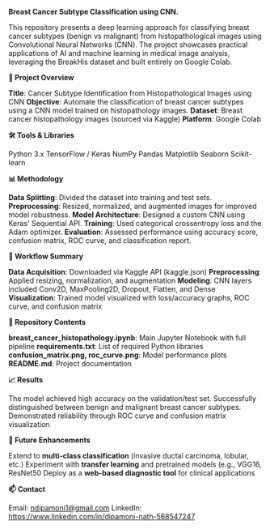 **Breast Cancer Subtype Classification using CNN.**

This repository presents a deep learning approach for classifying breast cancer subtypes (benign vs malignant) from histopathological images using Convolutional Neural Networks (CNN). The project showcases practical applications of AI and machine learning in medical image analysis, leveraging the BreakHis dataset and built entirely on Google Colab.

**🔬 Project Overview**

**Title**: Cancer Subtype Identification from Histopathological Images using CNN
**Objective**: Automate the classification of breast cancer subtypes using a CNN model trained on histopathology images.
**Dataset**: Breast cancer histopathology images (sourced via Kaggle)
**Platform**: Google Colab

**🛠️ Tools & Libraries**

Python 3.x
TensorFlow / Keras
NumPy
Pandas
Matplotlib
Seaborn
Scikit-learn

**📊 Methodology**

**Data Splitting**: Divided the dataset into training and test sets.
**Preprocessing**: Resized, normalized, and augmented images for improved model robustness.
**Model Architecture**: Designed a custom CNN using Keras' Sequential API.
**Training**: Used categorical crossentropy loss and the Adam optimizer.
**Evaluation**: Assessed performance using accuracy score, confusion matrix, ROC curve, and classification report.

**🔄 Workflow Summary**

**Data Acquisition**: Downloaded via Kaggle API (kaggle.json)
**Preprocessing**: Applied resizing, normalization, and augmentation
**Modeling**: CNN layers included Conv2D, MaxPooling2D, Dropout, Flatten, and Dense
**Visualization**: Trained model visualized with loss/accuracy graphs, ROC curve, and confusion matrix

**📁 Repository Contents**

**breast_cancer_histopathology.ipynb**: Main Jupyter Notebook with full pipeline
**requirements.txt**: List of required Python libraries
**confusion_matrix.png, roc_curve.png**: Model performance plots
**README.md**: Project documentation

**📈 Results**

The model achieved high accuracy on the validation/test set.
Successfully distinguished between benign and malignant breast cancer subtypes.
Demonstrated reliability through ROC curve and confusion matrix visualization

**🚀 Future Enhancements**

Extend to  **multi-class classification** (invasive ductal carcinoma, lobular, etc.)
Experiment with **transfer learning** and pretrained models (e.g., VGG16, ResNet50
Deploy as a **web-based diagnostic tool** for clinical applications

**📫 Contact**

Email: ndipamoni1@gmail.com
LinkedIn: https://www.linkedin.com/in/dipamoni-nath-568547247


